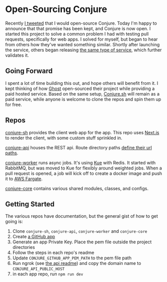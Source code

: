 # Open-Sourcing Conjure

Recently [I tweeted](https://twitter.com/timothymarshall/status/1011315206406881283) that I would open-source Conjure. Today I'm happy to announce that that promise has been kept, and Conjure is now open. I started this project to solve a common problem I had with testing pull requests, specifically for web apps. I solved for myself, but began to hear from others how they've wanted something similar. Shortly after launching the service, others began releasing [the same type of service](https://zeit.co/blog/now-for-github), which further validates it.

## Going Forward

I spent a lot of time building this out, and hope others will benefit from it. I kept thinking of how [Ghost](https://ghost.org/) open-sourced their project while providing a paid hosted service. Based on the same setup, [Conjure.sh](https://conjure.sh) will remain as a paid service, while anyone is welcome to clone the repos and spin them up for free.

## Repos

[conjure-sh](https://github.com/ConjureLabs/conjure-sh) provides the client web app for the app. This repo uses [Next.js](https://github.com/zeit/next.js/) to render the client, with some custom stuff sprinkled in.

[conjure-api](https://github.com/ConjureLabs/conjure-api) houses the REST api. Route directory paths [define their url paths](https://github.com/ConjureLabs/route).

[conjure-worker](https://github.com/ConjureLabs/conjure-worker) runs async jobs. It's using [Kue](https://github.com/Automattic/kue) with Redis. It started with RabbitMQ, but was moved to Kue for flexibly around weighted jobs. When a pull request is opened, a job will kick off to create a docker image and push it to [AWS Fargate](https://aws.amazon.com/fargate/).

[conjure-core](https://github.com/ConjureLabs/conjure-core) contains various shared modules, classes, and configs.

## Getting Started

The various repos have documentation, but the general gist of how to get going is:

1. Clone `conjure-sh`, `conjure-api`, `conjure-worker` and `conjure-core`
2. Create [a GitHub app](https://developer.github.com/apps/building-github-apps/creating-a-github-app/)
3. Generate an app Private Key. Place the pem file outside the project directories
4. Follow the steps in each repo's readme
5. Update `CONJURE_GITHUB_APP_PEM_PATH` to the pem file path
6. Run ngrok (see [the api readme](https://github.com/ConjureLabs/conjure-api/blob/master/README.md)) and copy the domain name to `CONJURE_API_PUBLIC_HOST`
7. in each app repo, run `npm run dev`
